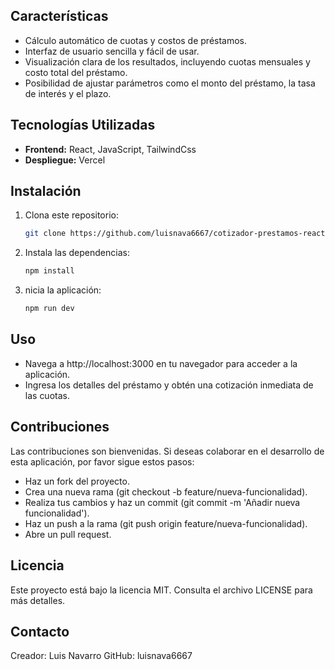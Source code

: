## Características
- Cálculo automático de cuotas y costos de préstamos.
- Interfaz de usuario sencilla y fácil de usar.
- Visualización clara de los resultados, incluyendo cuotas mensuales y costo total del préstamo.
- Posibilidad de ajustar parámetros como el monto del préstamo, la tasa de interés y el plazo.

## Tecnologías Utilizadas
- **Frontend:** React, JavaScript, TailwindCss
- **Despliegue:** Vercel

## Instalación
1. Clona este repositorio:
   ```bash
   git clone https://github.com/luisnava6667/cotizador-prestamos-react.git

2. Instala las dependencias:
   ```bash
   npm install

3. nicia la aplicación:
   ```bash
   npm run dev
   ```

## Uso
- Navega a http://localhost:3000 en tu navegador para acceder a la aplicación.
- Ingresa los detalles del préstamo y obtén una cotización inmediata de las cuotas.

## Contribuciones
Las contribuciones son bienvenidas. Si deseas colaborar en el desarrollo de esta aplicación, por favor sigue estos pasos:

- Haz un fork del proyecto.
- Crea una nueva rama (git checkout -b feature/nueva-funcionalidad).
- Realiza tus cambios y haz un commit (git commit -m 'Añadir nueva funcionalidad').
- Haz un push a la rama (git push origin feature/nueva-funcionalidad).
- Abre un pull request.

##  Licencia
Este proyecto está bajo la licencia MIT. Consulta el archivo LICENSE para más detalles.

## Contacto
Creador: Luis Navarro
GitHub: luisnava6667
   

